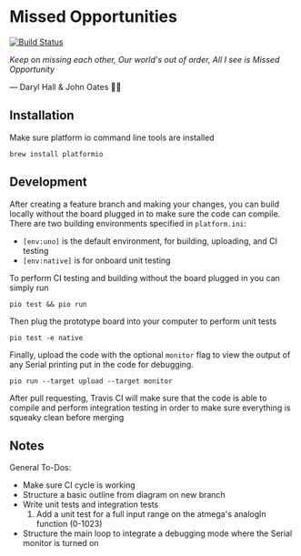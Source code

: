 # Missed Opportunities

[![Build Status](https://travis-ci.com/cutelabnyc/missed-opportunities.svg?branch=master)](https://travis-ci.com/cutelabnyc/missed-opportunities)

_Keep on missing each other, Our world's out of order, All I see is Missed Opportunity_

— Daryl Hall & John Oates 🌻🌺

## Installation

Make sure platform io command line tools are installed

```
brew install platformio
```

## Development

After creating a feature branch and making your changes, you can build locally without the board plugged in to make sure the code can compile. There are two building environments specified in `platform.ini`:

- `[env:uno]` is the default environment, for building, uploading, and CI testing
- `[env:native]` is for onboard unit testing

To perform CI testing and building without the board plugged in you can simply run

```
pio test && pio run
```

Then plug the prototype board into your computer to perform unit tests

```
pio test -e native
```

Finally, upload the code with the optional `monitor` flag to view the output of any Serial printing put in the code for debugging.

```
pio run --target upload --target monitor
```

After pull requesting, Travis CI will make sure that the code is able to compile and perform integration testing in order to make sure everything is squeaky clean before merging

## Notes

General To-Dos:

- Make sure CI cycle is working
- Structure a basic outline from diagram on new branch
- Write unit tests and integration tests
  1. Add a unit test for a full input range on the atmega's analogIn function (0-1023)
- Structure the main loop to integrate a debugging mode where the Serial monitor is turned on
